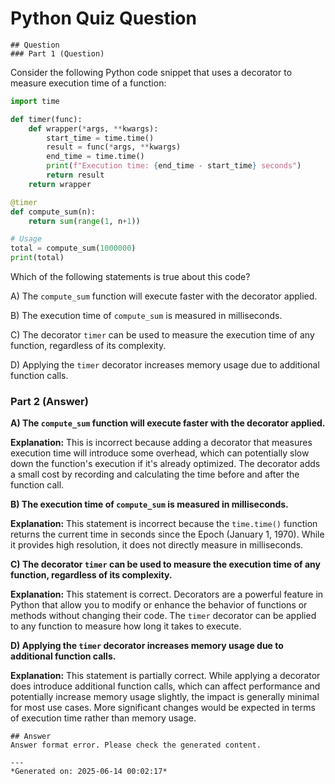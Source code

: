 # Python Quiz Question
    
    ## Question
    ### Part 1 (Question)
Consider the following Python code snippet that uses a decorator to measure execution time of a function:

```python
import time

def timer(func):
    def wrapper(*args, **kwargs):
        start_time = time.time()
        result = func(*args, **kwargs)
        end_time = time.time()
        print(f"Execution time: {end_time - start_time} seconds")
        return result
    return wrapper

@timer
def compute_sum(n):
    return sum(range(1, n+1))

# Usage
total = compute_sum(1000000)
print(total)
```

Which of the following statements is true about this code?

A) The `compute_sum` function will execute faster with the decorator applied.

B) The execution time of `compute_sum` is measured in milliseconds.

C) The decorator `timer` can be used to measure the execution time of any function, regardless of its complexity.

D) Applying the `timer` decorator increases memory usage due to additional function calls.

### Part 2 (Answer)
**A) The `compute_sum` function will execute faster with the decorator applied.**

**Explanation:** This is incorrect because adding a decorator that measures execution time will introduce some overhead, which can potentially slow down the function's execution if it's already optimized. The decorator adds a small cost by recording and calculating the time before and after the function call.

**B) The execution time of `compute_sum` is measured in milliseconds.**

**Explanation:** This statement is incorrect because the `time.time()` function returns the current time in seconds since the Epoch (January 1, 1970). While it provides high resolution, it does not directly measure in milliseconds.

**C) The decorator `timer` can be used to measure the execution time of any function, regardless of its complexity.**

**Explanation:** This statement is correct. Decorators are a powerful feature in Python that allow you to modify or enhance the behavior of functions or methods without changing their code. The `timer` decorator can be applied to any function to measure how long it takes to execute.

**D) Applying the `timer` decorator increases memory usage due to additional function calls.**

**Explanation:** This statement is partially correct. While applying a decorator does introduce additional function calls, which can affect performance and potentially increase memory usage slightly, the impact is generally minimal for most use cases. More significant changes would be expected in terms of execution time rather than memory usage.
    
    ## Answer
    Answer format error. Please check the generated content.
    
    ---
    *Generated on: 2025-06-14 00:02:17*
    